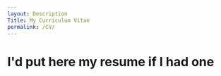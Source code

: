 ```yaml
---
layout: Description
Title: My Curriculum Vitae
permalink: /CV/
---
```


# I'd put here my resume if I had one
